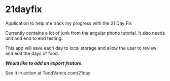 # 21dayfix
Application to help me track my progress with the 21 Day Fix

Currently contains a lot of junk from the angular phone tutorial.  It also needs unit and end to end testing.

This app will save each day to local storage and allow the user to review and edit the days of food.

***Would like to add an export feature.***

See it in action at  ToddVance.com/21day

